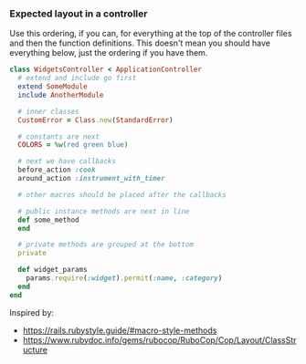### Expected layout in a controller

Use this ordering, if you can, for everything at the top of the controller files and then the function definitions. This doesn't mean you should have everything below, just the ordering if you have them.

```ruby
class WidgetsController < ApplicationController
  # extend and include go first
  extend SomeModule
  include AnotherModule

  # inner classes
  CustomError = Class.new(StandardError)

  # constants are next
  COLORS = %w(red green blue)

  # next we have callbacks
  before_action :cook
  around_action :instrument_with_timer

  # other macros should be placed after the callbacks

  # public instance methods are next in line
  def some_method
  end

  # private methods are grouped at the bottom
  private

  def widget_params
    params.require(:widget).permit(:name, :category)
  end
end
```

Inspired by:
- https://rails.rubystyle.guide/#macro-style-methods
- https://www.rubydoc.info/gems/rubocop/RuboCop/Cop/Layout/ClassStructure

